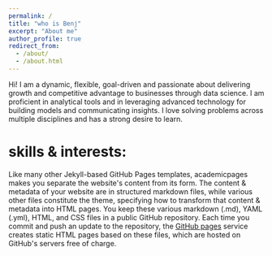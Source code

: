 ```yaml
---
permalink: /
title: "who is Benj"
excerpt: "About me"
author_profile: true
redirect_from: 
  - /about/
  - /about.html
---
```


Hi! I am a dynamic, flexible, goal-driven and passionate about delivering growth and competitive advantage to businesses through data science. I am proficient in analytical tools and in leveraging advanced technology for building models and communicating insights. I love solving problems across multiple disciplines and has a strong desire to learn.

skills & interests:
======
Like many other Jekyll-based GitHub Pages templates, academicpages makes you separate the website's content from its form. The content & metadata of your website are in structured markdown files, while various other files constitute the theme, specifying how to transform that content & metadata into HTML pages. You keep these various markdown (.md), YAML (.yml), HTML, and CSS files in a public GitHub repository. Each time you commit and push an update to the repository, the [GitHub pages](https://pages.github.com/) service creates static HTML pages based on these files, which are hosted on GitHub's servers free of charge. 